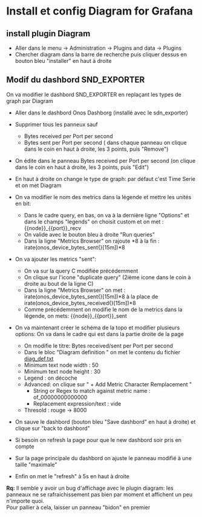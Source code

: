 # Install et config Diagram for Grafana

## install plugin Diagram

- Aller dans le menu -> Administration -> Plugins and data -> Plugins
- Chercher diagram dans la barre de recherche puis cliquer dessus en bouton  bleu "installer" en haut à droite

## Modif du dashbord SND_EXPORTER

On va modifier le dashbord SND_EXPORTER en replaçant les types de graph par Diagram

- Aller dans le dashbord Onos Dashborg (installé avec le sdn_exporter)
- Supprimer tous les panneux sauf
  - Bytes received per Port per second
  - Bytes sent per Port per second
( dans chaque panneau on clique dans le coin en haut à droite, les 3 points, puis "Remove")
- On édite dans le panneau Bytes received per Port per second (on clique dans le coin en haut à droite, les 3 points, puis "Edit")
- En haut à droite on change le type de graph: par défaut c'est Time Serie et on met Diagram
- On va modifier le nom des metrics dans la légende et mettre les unités en bit:
   - Dans le cadre query, en bas, on va à la dernière ligne "Options" et dans le champs "legends" on choisit custom et on met : {{node}}_{{port}}_recv
   - On valide avec le bouton bleu à droite "Run queries"
   - Dans la ligne "Metrics Browser" on rajoute *8 à la fin : irate(onos_device_bytes_sent{}[15m])*8
- On va ajouter les metrics "sent":
  -   On va sur la query C modifiée précédemment
  -   On clique sur l'icone "duplicate query" (2ième icone dans le coin à droite au bout de la ligne C)
  -   Dans la ligne "Metrics Browser" on met : irate(onos_device_bytes_sent{}[15m])*8 à la place de irate(onos_device_bytes_received{}[15m])*8
  -   Comme précédemment on modifie le nom de la metrics dans la légende, on mets: {{node}}_{{port}}_sent
    
- On va maintenant créer le schéma de la topo et  modifier plusieurs options: On va dans le cadre qui est dans la partie droite de  la page
  - On modifie le titre: Bytes received/sent per Port per second
  - Dans le bloc "Diagram definition " on met le contenu du fichier  [diag_def.txt](diag_def.txt)  
  -  Minimum text node width : 50
  -  Minimum text node height : 30
  -  Legend : on décoche
  -  Advanced: on clique sur " + Add Metric Character Remplacement "
     -  String or Regex to match against metric name :  of_00000000000000
     -  Replacement expression/text : vide
  - Thresold : rouge -> 8000
- On sauve le dashbord (bouton bleu "Save dashbord" en haut à droite) et clique sur "back to dashbord"
- Si besoin on refresh la page pour que le new dashbord soir pris en compte
- Sur la page principale du dashbord on ajuste le panneau modifié à une taille "maximale"
- Enfin on met le "refresh" à 5s en haut à droite

**Rq:** Il semble y avoir un bug d'affichage avec le plugin diagram: les panneaux ne se rafraichissement pas bien par moment et affichent un peu n'importe quoi.  
Pour pallier à cela, laisser un panneau "bidon" en premier 

